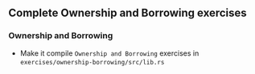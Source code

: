 ## Complete Ownership and Borrowing exercises
### Ownership and Borrowing

+ Make it compile `Ownership and Borrowing` exercises in `exercises/ownership-borrowing/src/lib.rs`
